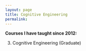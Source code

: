 ```yaml
---
layout: page
title: Cognitive Engineering
permalink: 
---
```


**Courses I have taught since 2012:**



3. Cognitive Engineering (Graduate)


